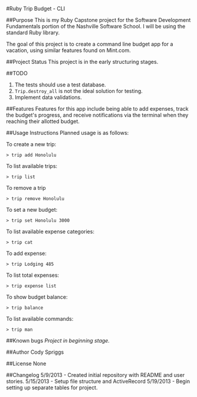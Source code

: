 #Ruby Trip Budget - CLI

##Purpose
This is my Ruby Capstone project for the Software Development Fundamentals portion of the Nashville Software School. I will be using the standard Ruby library.

The goal of this project is to create a command line budget app for a vacation, using similar features found on Mint.com.


##Project Status
This project is in the early structuring stages.

##TODO
1. The tests should use a test database.
2. `Trip.destroy_all` is not the ideal solution for testing.
3. Implement data validations.

##Features
Features for this app include being able to add expenses, track the budget's progress, and receive notifications via the terminal when they reaching their allotted budget.


##Usage Instructions
Planned usage is as follows:

To create a new trip:

    > trip add Honolulu

To list available trips:

    > trip list

To remove a trip

    > trip remove Honolulu

To set a new budget:

    > trip set Honolulu 3000

To list available expense categories:

    > trip cat

To add expense:

    > trip Lodging 485

To list total expenses:

    > trip expense list

To show budget balance:

    > trip balance

To list available commands:

    > trip man




##Known bugs
<em>Project in beginning stage.</em>


##Author
Cody Spriggs

##License
None


##Changelog
5/9/2013 - Created initial repository with README and user stories.
5/15/2013 - Setup file structure and ActiveRecord
5/19/2013 - Begin setting up separate tables for project.